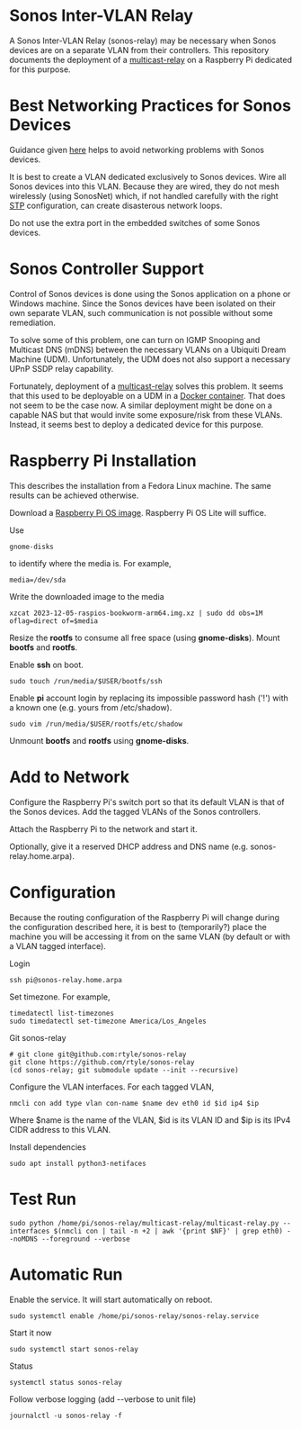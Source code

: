 # Sonos Inter-VLAN Relay

A Sonos Inter-VLAN Relay (sonos-relay) may be necessary when Sonos devices are on a separate VLAN from their controllers.
This repository documents the deployment of a [multicast-relay](https://github.com/alsmith/multicast-relay) on a Raspberry Pi dedicated for this purpose.

# Best Networking Practices for Sonos Devices

Guidance given
[here](https://help.ui.com/hc/en-us/articles/18930473041047-Best-Practices-for-Sonos-Devices)
helps to avoid networking problems with Sonos devices.

It is best to create a VLAN dedicated exclusively to Sonos devices.
Wire all Sonos devices into this VLAN.
Because they are wired, they do not mesh wirelessly (using SonosNet) which,
if not handled carefully with the right
[STP](https://en.wikipedia.org/wiki/Spanning_Tree_Protocol)
configuration, can create disasterous network loops.

Do not use the extra port in the embedded switches of some Sonos devices.

# Sonos Controller Support

Control of Sonos devices is done using the Sonos application on a phone or Windows machine.
Since the Sonos devices have been isolated on their own separate VLAN,
such communication is not possible without some remediation.

To solve some of this problem,
one can turn on IGMP Snooping and Multicast DNS (mDNS) between the necessary VLANs on a Ubiquiti Dream Machine (UDM).
Unfortunately, the UDM does not also support a necessary UPnP SSDP relay capability.

Fortunately, deployment of a
[multicast-relay](https://github.com/alsmith/multicast-relay)
solves this problem.
It seems that this used to be deployable on a UDM in a
[Docker container](https://github.com/scyto/multicast-relay).
That does not seem to be the case now.
A similar deployment might be done on a capable NAS but that would invite some exposure/risk from these VLANs.
Instead, it seems best to deploy a dedicated device for this purpose.

# Raspberry Pi Installation

This describes the installation from a Fedora Linux machine.
The same results can be achieved otherwise.

Download a [Raspberry Pi OS image](https://www.raspberrypi.com/software/operating-systems/).
Raspberry Pi OS Lite will suffice.

Use

	gnome-disks

to identify where the media is.
For example,

	media=/dev/sda

Write the downloaded image to the media

	xzcat 2023-12-05-raspios-bookworm-arm64.img.xz | sudo dd obs=1M oflag=direct of=$media

Resize the **rootfs** to consume all free space (using **gnome-disks**).
Mount **bootfs** and **rootfs**.

Enable **ssh** on boot.

	sudo touch /run/media/$USER/bootfs/ssh

Enable **pi** account login by replacing its impossible password hash ('!') with a known one (e.g. yours from /etc/shadow).

	sudo vim /run/media/$USER/rootfs/etc/shadow

Unmount **bootfs** and **rootfs** using **gnome-disks**.

# Add to Network

Configure the Raspberry Pi's switch port so that its default VLAN is that of the Sonos devices.
Add the tagged VLANs of the Sonos controllers.

Attach the Raspberry Pi to the network and start it.

Optionally, give it a reserved DHCP address and DNS name (e.g. sonos-relay.home.arpa).

# Configuration

Because the routing configuration of the Raspberry Pi will change during the configuration described here,
it is best to (temporarily?) place the machine you will be accessing it from on the same VLAN
(by default or with a VLAN tagged interface).

Login

	ssh pi@sonos-relay.home.arpa

Set timezone.
For example,

	timedatectl list-timezones
 	sudo timedatectl set-timezone America/Los_Angeles

Git sonos-relay

	# git clone git@github.com:rtyle/sonos-relay
	git clone https://github.com/rtyle/sonos-relay
	(cd sonos-relay; git submodule update --init --recursive)

Configure the VLAN interfaces.
For each tagged VLAN,

	nmcli con add type vlan con-name $name dev eth0 id $id ip4 $ip
 
Where $name is the name of the VLAN, $id is its VLAN ID and $ip is its IPv4 CIDR address to this VLAN.

Install dependencies

	sudo apt install python3-netifaces

# Test Run

	sudo python /home/pi/sonos-relay/multicast-relay/multicast-relay.py --interfaces $(nmcli con | tail -n +2 | awk '{print $NF}' | grep eth0) --noMDNS --foreground --verbose

# Automatic Run

Enable the service. It will start automatically on reboot.

	sudo systemctl enable /home/pi/sonos-relay/sonos-relay.service
 
Start it now

 	sudo systemctl start sonos-relay

Status

  	systemctl status sonos-relay

Follow verbose logging (add --verbose to unit file)

   	journalctl -u sonos-relay -f
